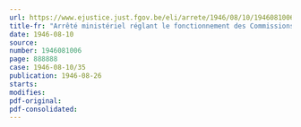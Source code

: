 ```yaml
---
url: https://www.ejustice.just.fgov.be/eli/arrete/1946/08/10/1946081006/justel
title-fr: "Arrêté ministériel réglant le fonctionnement des Commissions d'appel instituées en matière d'indemnité de milice"
date: 1946-08-10
source:
number: 1946081006
page: 888888
case: 1946-08-10/35
publication: 1946-08-26
starts:
modifies:
pdf-original:
pdf-consolidated:
---
```


